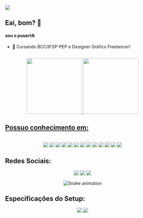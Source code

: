 <img align="center" src="https://pbs.twimg.com/profile_banners/1328013539211153408/1613269105/1500x500">

## Eai, bom? 👋

#### sou o puuertA 

- 👤 Cursando BCC/IFSP-PEP e Designer Gráfico Freelancer!

##

<div align="center">
  <a href="https://github.com/puuertA">
  <img height="180em" src="https://github-readme-stats.vercel.app/api?username=puuertA&show_icons=true&theme=nightowl&include_all_commits=true&count_private=true"/>
  <img height="180em" src="https://github-readme-stats.vercel.app/api/top-langs/?username=puuertA&layout=compact&langs_count=7&theme=nightowl"/>
</div>

## Possuo conhecimento em:

<div align="center" style="display: inline_block"><br>
  <a href=""><img src="https://img.shields.io/badge/HTML-239120?style=for-the-badge&logo=html5&logoColor=white"></a>
  <a href=""><img src="https://img.shields.io/badge/CSS-239120?&style=for-the-badge&logo=css3&logoColor=white"></a>
  <a href=""><img src="https://img.shields.io/badge/JavaScript-F7DF1E?style=for-the-badge&logo=javascript&logoColor=white"></a>
  <a href=""><img src="https://img.shields.io/badge/TypeScript-007ACC?style=for-the-badge&logo=typescript&logoColor=white"></a>
  <a href=""><img src="https://img.shields.io/badge/Ionic-3880FF?style=for-the-badge&logo=ionic&logoColor=white"></a>
  <a href=""><img src="https://img.shields.io/badge/C-00599C?style=for-the-badge&logo=c&logoColor=white"></a>
  <a href=""><img src="https://img.shields.io/badge/Python-14354C?style=for-the-badge&logo=python&logoColor=white"></a>
  <a href=""><img src="https://img.shields.io/badge/Java-ED8B00?style=for-the-badge&logo=openjdk&logoColor=white"></a>
  <a href=""><img src="https://img.shields.io/badge/MySQL-00000F?style=for-the-badge&logo=mysql&logoColor=white"></a>
  <a href=""><img src="https://img.shields.io/badge/PostgreSQL-316192?style=for-the-badge&logo=postgresql&logoColor=white"></a>
  <a href=""><img src="https://img.shields.io/badge/Adobe%20Photoshop-31A8FF?style=for-the-badge&logo=Photoshop%20Photoshop&logoColor=black"></a>
  <a href=""><img src="https://img.shields.io/badge/Adobe%20after%20affects-CF96FD?style=for-the-badge&logo=Adobe%20after%20effects&logoColor=393665"></a>
  <a href=""><img src="https://img.shields.io/badge/Adobe%20Illustrator-FF9A00?style=for-the-badge&logo=adobe%20illustrator&logoColor=white"></a>
</div>

## Redes Sociais:

<div align="center"> 
  <a href="https://www.youtube.com/channel/UCss_5B2dvs4RQmUHaCRXfGw" target="_blank"><img src="https://img.shields.io/badge/YouTube-FF0000?style=for-the-badge&logo=youtube&logoColor=white" target="_blank"></a>
  <a href="https://www.instagram.com/porta.em.espanhol/" target="_blank"><img src="https://img.shields.io/badge/-Instagram-%23E4405F?style=for-the-badge&logo=instagram&logoColor=white" target="_blank"></a>
  <a href = "mailto:puertagraphics@gmail.com"><img src="https://img.shields.io/badge/-Gmail-%23333?style=for-the-badge&logo=gmail&logoColor=white" target="_blank"></a>
 
  ![Snake animation](https://github.com/puuertA/puuertA/blob/output/github-contribution-grid-snake.svg)
 
</div>

## Especificações do Setup:
<div align="center">
<a href=""><img src="https://img.shields.io/badge/AMD-RX_580-ED1C24?style=for-the-badge&logo=amd&logoColor=white"></a>
<a href=""><img src="https://img.shields.io/badge/XEON%20E5-2666V3?style=for-the-badge&logo=intel&logoColor=white&label=INTEL&color=0071C5"></a>
</div>
